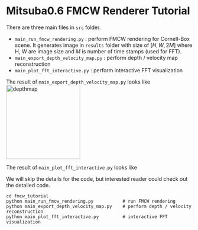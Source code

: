 # Mitsuba0.6 FMCW Renderer Tutorial

There are three main files in `src` folder.

* `main_run_fmcw_rendering.py` : perform FMCW rendering for Cornell-Box scene. It generates image in `results` folder with size of $[H, W, 2M]$ where H, W are image size and $M$ is number of time stamps (used for FFT).
* `main_export_depth_velocity_map.py` : perform depth / velocity map reconstruction
* `main_plot_fft_interactive.py` : perform interactive FFT visualization

The result of `main_export_depth_velocity_map.py` looks like
<img src="../assets/depthmap.jpg" alt="depthmap" width="200"/>

<!-- ![visualization](../assets/depthmap.png)
![visualization](../assets/velocitymap.png) -->

The result of `main_plot_fft_interactive.py` looks like
<!-- ![visualization](../assets/interactive_fft.png) -->

We will skip the details for the code, but interested reader could check out the detailed code.


```
cd fmcw_tutorial
python main_run_fmcw_rendering.py           # run FMCW rendering
python main_export_depth_velocity_map.py    # perform depth / velocity reconstruction
python main_plot_fft_interactive.py         # interactive FFT visualization
```